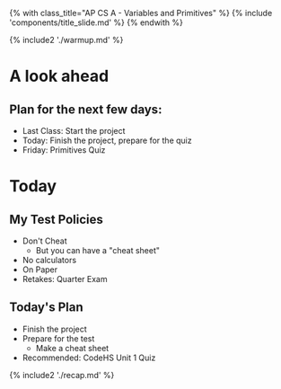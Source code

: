 {% with class_title="AP CS A - Variables and Primitives" %}
{% include 'components/title_slide.md' %}
{% endwith %}

{% include2 './warmup.md' %}


# A look ahead

## Plan for the next few days:

- Last Class: Start the project
- Today: Finish the project, prepare for the quiz
- Friday: Primitives Quiz


# Today


## My Test Policies
- Don't Cheat
    - But you can have a "cheat sheet"
- No calculators
- On Paper
- Retakes: Quarter Exam


## Today's Plan
- Finish the project
- Prepare for the test
    - Make a cheat sheet
- Recommended: CodeHS Unit 1 Quiz




{% include2 './recap.md' %}


